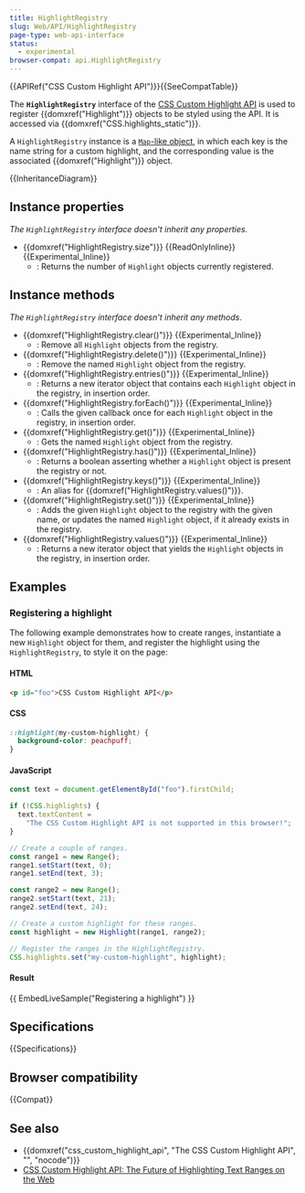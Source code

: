 ```yaml
---
title: HighlightRegistry
slug: Web/API/HighlightRegistry
page-type: web-api-interface
status:
  - experimental
browser-compat: api.HighlightRegistry
---
```


{{APIRef("CSS Custom Highlight API")}}{{SeeCompatTable}}

The **`HighlightRegistry`** interface of the [CSS Custom Highlight API](/en-US/docs/Web/API/CSS_Custom_Highlight_API) is used to register {{domxref("Highlight")}} objects to be styled using the API.
It is accessed via {{domxref("CSS.highlights_static")}}.

A `HighlightRegistry` instance is a [`Map`-like object](/en-US/docs/Web/JavaScript/Reference/Global_Objects/Map#map-like_objects), in which each key is the name string for a custom highlight, and the corresponding value is the associated {{domxref("Highlight")}} object.

{{InheritanceDiagram}}

## Instance properties

_The `HighlightRegistry` interface doesn't inherit any properties._

- {{domxref("HighlightRegistry.size")}} {{ReadOnlyInline}} {{Experimental_Inline}}
  - : Returns the number of `Highlight` objects currently registered.

## Instance methods

_The `HighlightRegistry` interface doesn't inherit any methods_.

- {{domxref("HighlightRegistry.clear()")}} {{Experimental_Inline}}
  - : Remove all `Highlight` objects from the registry.
- {{domxref("HighlightRegistry.delete()")}} {{Experimental_Inline}}
  - : Remove the named `Highlight` object from the registry.
- {{domxref("HighlightRegistry.entries()")}} {{Experimental_Inline}}
  - : Returns a new iterator object that contains each `Highlight` object in the registry, in insertion order.
- {{domxref("HighlightRegistry.forEach()")}} {{Experimental_Inline}}
  - : Calls the given callback once for each `Highlight` object in the registry, in insertion order.
- {{domxref("HighlightRegistry.get()")}} {{Experimental_Inline}}
  - : Gets the named `Highlight` object from the registry.
- {{domxref("HighlightRegistry.has()")}} {{Experimental_Inline}}
  - : Returns a boolean asserting whether a `Highlight` object is present the registry or not.
- {{domxref("HighlightRegistry.keys()")}} {{Experimental_Inline}}
  - : An alias for {{domxref("HighlightRegistry.values()")}}.
- {{domxref("HighlightRegistry.set()")}} {{Experimental_Inline}}
  - : Adds the given `Highlight` object to the registry with the given name, or updates the named `Highlight` object, if it already exists in the registry.
- {{domxref("HighlightRegistry.values()")}} {{Experimental_Inline}}
  - : Returns a new iterator object that yields the `Highlight` objects in the registry, in insertion order.

## Examples

### Registering a highlight

The following example demonstrates how to create ranges, instantiate a new `Highlight` object for them, and register the highlight using the `HighlightRegistry`, to style it on the page:

#### HTML

```html
<p id="foo">CSS Custom Highlight API</p>
```

#### CSS

```css
::highlight(my-custom-highlight) {
  background-color: peachpuff;
}
```

#### JavaScript

```js
const text = document.getElementById("foo").firstChild;

if (!CSS.highlights) {
  text.textContent =
    "The CSS Custom Highlight API is not supported in this browser!";
}

// Create a couple of ranges.
const range1 = new Range();
range1.setStart(text, 0);
range1.setEnd(text, 3);

const range2 = new Range();
range2.setStart(text, 21);
range2.setEnd(text, 24);

// Create a custom highlight for these ranges.
const highlight = new Highlight(range1, range2);

// Register the ranges in the HighlightRegistry.
CSS.highlights.set("my-custom-highlight", highlight);
```

#### Result

{{ EmbedLiveSample("Registering a highlight") }}

## Specifications

{{Specifications}}

## Browser compatibility

{{Compat}}

## See also

- {{domxref("css_custom_highlight_api", "The CSS Custom Highlight API", "", "nocode")}}
- [CSS Custom Highlight API: The Future of Highlighting Text Ranges on the Web](https://css-tricks.com/css-custom-highlight-api-early-look/)
